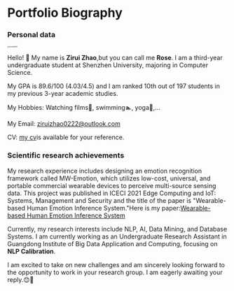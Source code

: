 # Portfolio Biography
### Personal data

<left><img src="https://user-images.githubusercontent.com/84455072/211841160-14552559-b059-4867-b562-c5624cccc257.jpeg" alt="WechatIMG961" style="zoom:20%;" /></left>

Hello! 👋  My name is **Zirui Zhao**,but you can call me **Rose**. I am a third-year undergraduate student at Shenzhen University, majoring in Computer Science.

My GPA is 89.6/100 (4.03/4.5) and I am ranked 10th out of 197 students in my previous 3-year academic studies.

My Hobbies: Watching films🎦, swimming🏊, yoga🧘,...

My Email: ziruizhao0222@outlook.com

CV: [my cv](https://github.com/zzr22222/zzr22222.github.io/blob/main/Zirui%20Zhao%20Resume.pdf)is available for your reference.
### Scientific research achievements

My research experience includes designing an emotion recognition framework called MW-Emotion, which utilizes low-cost, universal, and portable commercial wearable devices to perceive multi-source sensing data. This project was published in ICECI 2021 Edge Computing and IoT: Systems, Management and Security and the title of the paper is "Wearable-based Human Emotion Inference System."Here is my paper:[Wearable-based Human Emotion Inference System](https://link.springer.com/chapter/10.1007/978-3-031-04231-7_12)

Currently, my research interests include NLP, AI, Data Mining, and Database Systems. I am currently working as an Undergraduate Research Assistant in Guangdong Institute of Big Data Application and Computing, focusing on **NLP Calibration**.

I am excited to take on new challenges and am sincerely looking forward to the opportunity to work in your research group. I am eagerly awaiting your reply.😊🥳

